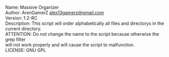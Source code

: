 Name: Massive Organizer                                                                 
Author: ArenGamerZ <alex13gamerz@gmail.com>                                                   
Version: 1.2-RC                                                                            
Description: This script will order alphabetically all files and directorys in the      
             current directory.                                                                                                                                                  
ATTENTION: Do not change the name to the script because otherwise the grep filter       
           will not work properly and will cause the script to malfunction.         
LICENSE: GNU GPL